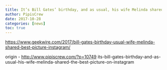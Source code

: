 ```yaml
---
title: It’s Bill Gates’ birthday, and as usual, his wife Melinda shared the best picture on Instagram
author: PipisCrew
date: 2017-10-28
categories: [news]
toc: true
---
```


https://www.geekwire.com/2017/bill-gates-birthday-usual-wife-melinda-shared-best-picture-instagram/

origin - http://www.pipiscrew.com/?p=10749 its-bill-gates-birthday-and-as-usual-his-wife-melinda-shared-the-best-picture-on-instagram